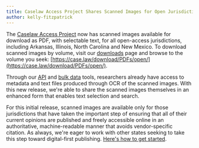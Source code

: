 ```yaml
---
title: Caselaw Access Project Shares Scanned Images for Open Jurisdictions
author: kelly-fitzpatrick
---
```

The [Caselaw Access Project](https://case.law) now has scanned images available for download as PDF, with selectable text, for all open-access jurisdictions, including Arkansas, Illinois, North Carolina and New Mexico. To download scanned images by volume, visit our [downloads](https://case.law/download/) page and browse to the volume you seek: [https://case.law/download/PDFs/open/](https://case.law/download/PDFs/open/).

Through our [API](https://api.case.law) and [bulk data](https://case.law/bulk/download/) tools, researchers already have access to metadata and text files produced through OCR of the scanned images. With this new release, we're able to share the scanned images themselves in an enhanced form that enables text selection and search.

For this initial release, scanned images are available only for those jurisdictions that have taken the important step of ensuring that all of their current opinions are published and freely accessible online in an authoritative, machine-readable manner that avoids vendor-specific citation. As always, we're eager to work with other states seeking to take this step toward digital-first publishing. [Here's how to get started](https://case.law/action/).
